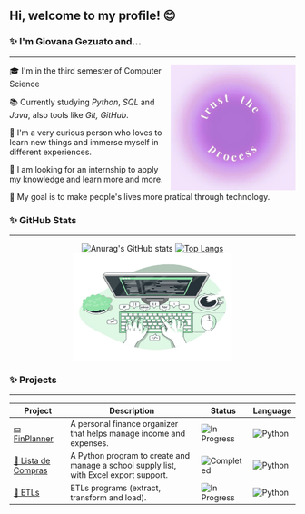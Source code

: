 ## Hi, welcome to my profile! 😊
### ✨ I'm Giovana Gezuato and...
***
<div>
  <img align="right" alt="trust the process" width="220" height="220" src="https://github.com/gigezuato/gigezuato/blob/main/images/trust%20de%20process.jpg">

  🎓 I'm in the third semester of Computer Science

  📚 Currently studying *Python*, *SQL* and *Java*, also tools like *Git, GitHub*. 

  📌 I'm a very curious person who loves to learn new things and immerse myself in different experiences.

  🔎 I am looking for an internship to apply my knowledge and learn more and more.

  🎯 My goal is to make people's lives more pratical through technology.

</div>


### ✨ GitHub Stats
***
<div align="center">
  
  ![Anurag's GitHub stats](https://github-readme-stats.vercel.app/api?username=gigezuato&show_icons=true&theme=cobalt)
  [![Top Langs](https://github-readme-stats.vercel.app/api/top-langs/?username=gigezuato&layout=donut&theme=cobalt)](https://github.com/gigezuato/github-readme-stats)
  <img align="center" alt="computer" width="280" height="190" src="https://github.com/gigezuato/gigezuato/blob/main/images/green.jpg">

</div>

### ✨ Projects
***
| Project | Description | Status | Language |
|--------|-------------|--------|----------|
| [💵 FinPlanner](https://github.com/gigezuato/finplanner) | A personal finance organizer that helps manage income and expenses. | ![In Progress](https://img.shields.io/badge/status-in--progress-yellow) | ![Python](https://img.shields.io/badge/Python-3670A0?style=for-the-badge&logo=python&logoColor=ffdd54) |
| [🛒 Lista de Compras](https://github.com/gigezuato/Lista-de-compras) | A Python program to create and manage a school supply list, with Excel export support. | ![Completed](https://img.shields.io/badge/status-completed-brightgreen) | ![Python](https://img.shields.io/badge/Python-3670A0?style=for-the-badge&logo=python&logoColor=ffdd54) |
| [🧪 ETLs](https://github.com/gigezuato/etls.git) | ETLs programs (extract, transform and load). | ![In Progress](https://img.shields.io/badge/status-in--progress-yellow) | ![Python](https://img.shields.io/badge/Python-3670A0?style=for-the-badge&logo=python&logoColor=ffdd54) |
